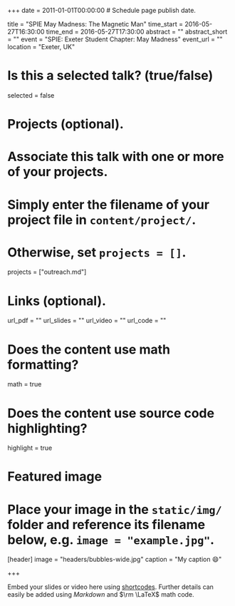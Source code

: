 +++
date = 2011-01-01T00:00:00  # Schedule page publish date.

title = "SPIE May Madness: The Magnetic Man"
time_start = 2016-05-27T16:30:00
time_end = 2016-05-27T17:30:00
abstract = ""
abstract_short = ""
event = "SPIE: Exeter Student Chapter: May Madness"
event_url = ""
location = "Exeter, UK"

# Is this a selected talk? (true/false)
selected = false

# Projects (optional).
#   Associate this talk with one or more of your projects.
#   Simply enter the filename of your project file in `content/project/`.
#   Otherwise, set `projects = []`.
projects = ["outreach.md"]

# Links (optional).
url_pdf = ""
url_slides = ""
url_video = ""
url_code = ""

# Does the content use math formatting?
math = true

# Does the content use source code highlighting?
highlight = true

# Featured image
# Place your image in the `static/img/` folder and reference its filename below, e.g. `image = "example.jpg"`.
[header]
image = "headers/bubbles-wide.jpg"
caption = "My caption :smile:"

+++

Embed your slides or video here using [shortcodes](https://sourcethemes.com/academic/post/writing-markdown-latex/). Further details can easily be added using *Markdown* and $\rm \LaTeX$ math code.
